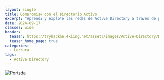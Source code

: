 ```yaml
---
layout: single
title: Compromiso con el Directorio Activo
excerpt: "Aprenda y explote las redes de Active Directory a través de problemas de seguridad centrales derivados de configuraciones incorrectas."
date: 2024-09-17
classes: wide
header:
  teaser: https://tryhackme.4kiing.net/assets/images/Active-Directory/Directory.png
  teaser_home_page: true
categories:
  - Lectura
tags:
  - Active Directory
---
```


![Portada](https://tryhackme.4kiing.net/assets/images/Active-Directory/Portada.png)
